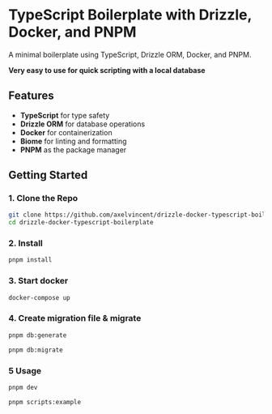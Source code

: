 # TypeScript Boilerplate with Drizzle, Docker, and PNPM

A minimal boilerplate using TypeScript, Drizzle ORM, Docker, and PNPM.

**Very easy to use for quick scripting with a local database**

## Features

- **TypeScript** for type safety
- **Drizzle ORM** for database operations
- **Docker** for containerization
- **Biome** for linting and formatting
- **PNPM** as the package manager

## Getting Started

### 1. Clone the Repo

```bash
git clone https://github.com/axelvincent/drizzle-docker-typescript-boilerplate.git
cd drizzle-docker-typescript-boilerplate
```

### 2. Install

```bash
pnpm install
```

### 3. Start docker

```bash
docker-compose up
```

### 4. Create migration file & migrate

```bash
pnpm db:generate
```

```bash
pnpm db:migrate
```

### 5 Usage

```bash
pnpm dev
```

```bash
pnpm scripts:example
```
